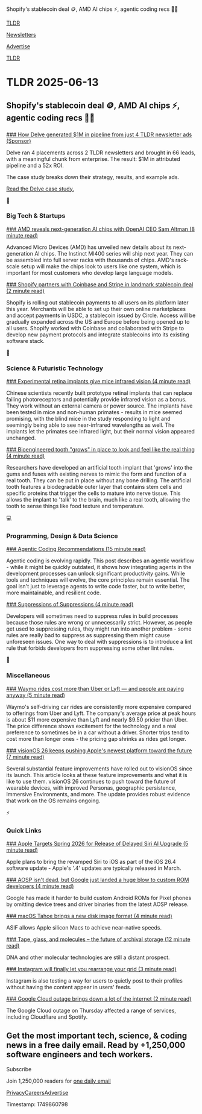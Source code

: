 Shopify's stablecoin deal 🪙, AMD AI chips ⚡, agentic coding recs 👨‍💻

[TLDR](/)

[Newsletters](/newsletters)

[Advertise](https://advertise.tldr.tech/)

[TLDR](/)

# TLDR 2025-06-13

## Shopify's stablecoin deal 🪙, AMD AI chips ⚡, agentic coding recs 👨‍💻

### 

[### How Delve generated $1M in pipeline from just 4 TLDR newsletter ads (Sponsor)](https://advertise.tldr.tech/case-studies/delve-drives-1m-in-attributed-pipeline-52x-roi-through-tldr-ads/?utm_source=tldr&amp;utm_medium=newsletter&amp;utm_campaign=primary06132025)

Delve ran 4 placements across 2 TLDR newsletters and brought in 66 leads, with a meaningful chunk from enterprise. The result: $1M in attributed pipeline and a 52x ROI.

The case study breaks down their strategy, results, and example ads.

[Read the Delve case study.](https://advertise.tldr.tech/case-studies/delve-drives-1m-in-attributed-pipeline-52x-roi-through-tldr-ads/?utm_source=tldr&utm_medium=newsletter&utm_campaign=primary06132025)

📱

### Big Tech & Startups

[### AMD reveals next-generation AI chips with OpenAI CEO Sam Altman (8 minute read)](https://www.cnbc.com/2025/06/12/amd-mi400-ai-chips-openai-sam-altman.html?utm_source=tldrnewsletter)

Advanced Micro Devices (AMD) has unveiled new details about its next-generation AI chips. The Instinct MI400 series will ship next year. They can be assembled into full server racks with thousands of chips. AMD's rack-scale setup will make the chips look to users like one system, which is important for most customers who develop large language models.

[### Shopify partners with Coinbase and Stripe in landmark stablecoin deal (2 minute read)](https://finance.yahoo.com/news/shopify-partners-coinbase-stripe-landmark-182707374.html?utm_source=tldrnewsletter)

Shopify is rolling out stablecoin payments to all users on its platform later this year. Merchants will be able to set up their own online marketplaces and accept payments in USDC, a stablecoin issued by Circle. Access will be gradually expanded across the US and Europe before being opened up to all users. Shopify worked with Coinbase and collaborated with Stripe to develop new payment protocols and integrate stablecoins into its existing software stack.

🚀

### Science & Futuristic Technology

[### Experimental retina implants give mice infrared vision (4 minute read)](https://arstechnica.com/science/2025/06/experimental-retina-implants-give-mice-infrared-vision/?utm_source=tldrnewsletter)

Chinese scientists recently built prototype retinal implants that can replace failing photoreceptors and potentially provide infrared vision as a bonus. They work without an external camera or power source. The implants have been tested in mice and non-human primates - results in mice seemed promising, with the blind mice in the study responding to light and seemingly being able to see near-infrared wavelengths as well. The implants let the primates see infrared light, but their normal vision appeared unchanged.

[### Bioengineered tooth "grows" in place to look and feel like the real thing (4 minute read)](https://newatlas.com/medical-devices/tooth-implant-innovation/?utm_source=tldrnewsletter)

Researchers have developed an artificial tooth implant that 'grows' into the gums and fuses with existing nerves to mimic the form and function of a real tooth. They can be put in place without any bone drilling. The artificial tooth features a biodegradable outer layer that contains stem cells and specific proteins that trigger the cells to mature into nerve tissue. This allows the implant to 'talk' to the brain, much like a real tooth, allowing the tooth to sense things like food texture and temperature.

💻

### Programming, Design & Data Science

[### Agentic Coding Recommendations (15 minute read)](https://lucumr.pocoo.org/2025/6/12/agentic-coding/?utm_source=tldrnewsletter)

Agentic coding is evolving rapidly. This post describes an agentic workflow - while it might be quickly outdated, it shows how integrating agents in the development processes can unlock significant productivity gains. While tools and techniques will evolve, the core principles remain essential. The goal isn't just to leverage agents to write code faster, but to write better, more maintainable, and resilient code.

[### Suppressions of Suppressions (4 minute read)](https://overreacted.io/suppressions-of-suppressions/?utm_source=tldrnewsletter)

Developers will sometimes need to suppress rules in build processes because those rules are wrong or unnecessarily strict. However, as people get used to suppressing rules, they might run into another problem - some rules are really bad to suppress as suppressing them might cause unforeseen issues. One way to deal with suppressions is to introduce a lint rule that forbids developers from suppressing some other lint rules.

🎁

### Miscellaneous

[### Waymo rides cost more than Uber or Lyft — and people are paying anyway (5 minute read)](https://techcrunch.com/2025/06/12/waymo-rides-cost-more-than-uber-or-lyft-and-people-are-paying-anyway/?utm_source=tldrnewsletter)

Waymo's self-driving car rides are consistently more expensive compared to offerings from Uber and Lyft. The company's average price at peak hours is about $11 more expensive than Lyft and nearly $9.50 pricier than Uber. The price difference shows excitement for the technology and a real preference to sometimes be in a car without a driver. Shorter trips tend to cost more than longer ones - the pricing gap shrinks as rides get longer.

[### visionOS 26 keeps pushing Apple's newest platform toward the future (7 minute read)](https://sixcolors.com/post/2025/06/visionos-26-keeps-pushing-apples-newest-platform-toward-the-future/?utm_source=tldrnewsletter)

Several substantial feature improvements have rolled out to visionOS since its launch. This article looks at these feature improvements and what it is like to use them. visionOS 26 continues to push toward the future of wearable devices, with improved Personas, geographic persistence, Immersive Environments, and more. The update provides robust evidence that work on the OS remains ongoing.

⚡

### Quick Links

[### Apple Targets Spring 2026 for Release of Delayed Siri AI Upgrade (5 minute read)](https://www.bloomberg.com/news/articles/2025-06-12/apple-targets-spring-2026-for-release-of-delayed-siri-ai-upgrade?accessToken=eyJhbGciOiJIUzI1NiIsInR5cCI6IkpXVCJ9.eyJzb3VyY2UiOiJTdWJzY3JpYmVyR2lmdGVkQXJ0aWNsZSIsImlhdCI6MTc0OTc4MTUzOSwiZXhwIjoxNzUwMzg2MzM5LCJhcnRpY2xlSWQiOiJTWFA5SFhEV1gyUFMwMCIsImJjb25uZWN0SWQiOiI2NTc1NjkyN0UwMkM0N0MwQkQ0MDNEQTJGMEUyNzIyMyJ9.R9mBVP8tCzRqzb94wVeZ06SuBtiLgpsTpS7P4_3YyJg&amp;utm_source=tldrnewsletter)

Apple plans to bring the revamped Siri to iOS as part of the iOS 26.4 software update - Apple's '.4' updates are typically released in March.

[### AOSP isn't dead, but Google just landed a huge blow to custom ROM developers (4 minute read)](https://www.androidauthority.com/google-not-killing-aosp-3566882/?utm_source=tldrnewsletter)

Google has made it harder to build custom Android ROMs for Pixel phones by omitting device trees and driver binaries from the latest AOSP release.

[### macOS Tahoe brings a new disk image format (4 minute read)](https://eclecticlight.co/2025/06/12/macos-tahoe-brings-a-new-disk-image-format/?utm_source=tldrnewsletter)

ASIF allows Apple silicon Macs to achieve near-native speeds.

[### Tape, glass, and molecules – the future of archival storage (12 minute read)](https://www.theregister.com/2025/06/12/archival_storage_feature/?utm_source=tldrnewsletter)

DNA and other molecular technologies are still a distant prospect.

[### Instagram will finally let you rearrange your grid (3 minute read)](https://techcrunch.com/2025/06/12/instagram-will-finally-let-you-rearrange-your-grid/?utm_source=tldrnewsletter)

Instagram is also testing a way for users to quietly post to their profiles without having the content appear in users' feeds.

[### Google Cloud outage brings down a lot of the internet (2 minute read)](https://techcrunch.com/2025/06/12/google-cloud-outage-brings-down-a-lot-of-the-internet/?utm_source=tldrnewsletter)

The Google Cloud outage on Thursday affected a range of services, including Cloudflare and Spotify.

## Get the most important tech, science, & coding news in a free daily email. Read by +1,250,000 software engineers and tech workers.

Subscribe

Join 1,250,000 readers for [one daily email](/api/latest/tech)

[Privacy](/privacy)[Careers](https://jobs.ashbyhq.com/tldr.tech)[Advertise](/tech/advertise)

Timestamp: 1749860798